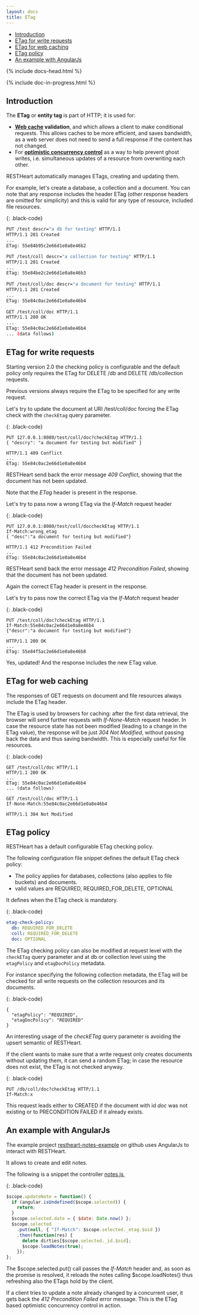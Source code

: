 ```yaml
---
layout: docs
title: ETag
---
```


<div markdown="1" class="d-none d-xl-block col-xl-2 order-last bd-toc">

- [Introduction](#introduction)
- [ETag for write requests](#etag-for-write-requests)
- [ETag for web caching](#etag-for-web-caching)
- [ETag policy](#etag-policy)
- [An example with AngularJs](#an-example-with-angularjs)

</div>
<div markdown="1" class="col-12 col-md-9 col-xl-8 py-md-3 bd-content">

{% include docs-head.html %}

{% include doc-in-progress.html %}

## Introduction

The **ETag** or **entity tag** is part of HTTP; it is used for:

- **[Web cache](https://en.wikipedia.org/wiki/Web_cache) validation**,
  and which allows a client to make conditional requests. This allows
  caches to be more efficient, and saves bandwidth, as a web server
  does not need to send a full response if the content has not
  changed.
- For **[optimistic concurrency
  control](https://en.wikipedia.org/wiki/Optimistic_concurrency_control)** as
  a way to help prevent ghost writes, i.e. simultaneous updates of a
  resource from overwriting each other.

RESTHeart automatically manages ETags, creating and updating them.

For example, let's create a database, a collection and a document. You
can note that any response includes the header ETag (other response
headers are omitted for simplicity) and this is valid for any type of
resource, included file resources.

{: .black-code}
```bash
PUT /test descr="a db for testing" HTTP/1.1
HTTP/1.1 201 Created
...
ETag: 55e84b95c2e66d1e0a8e46b2

PUT /test/coll descr="a collection for testing" HTTP/1.1
HTTP/1.1 201 Created
...
ETag: 55e84be2c2e66d1e0a8e46b3
 
PUT /test/coll/doc descr="a document for testing" HTTP/1.1
HTTP/1.1 201 Created
...
ETag: 55e84c0ac2e66d1e0a8e46b4
 
GET /test/coll/doc HTTP/1.1
HTTP/1.1 200 OK
...
ETag: 55e84c0ac2e66d1e0a8e46b4
... (data follows)
```

## ETag for write requests

Starting version 2.0 the checking policy is configurable and the default
policy only requires the ETag for DELETE /db and DELETE /db/collection
requests.

Previous versions always require the ETag to be specified for any write
request.

Let's try to update the document at URI /test/coll/doc forcing the ETag
check with the `checkEtag` query parameter.

{: .black-code}
```
PUT 127.0.0.1:8080/test/coll/doc?checkEtag HTTP/1.1 
{ "descry": "a document for testing but modified" }

HTTP/1.1 409 Conflict
...
ETag: 55e84c0ac2e66d1e0a8e46b4
```

RESTHeart send back the error message _409 Conflict_, showing that the
document has not been updated.

Note that the _ETag_ header is present in the response.

Let's try to pass now a wrong ETag via the _If-Match_ request header

{: .black-code}
```
PUT 127.0.0.1:8080/test/coll/doccheckEtag HTTP/1.1
If-Match:wrong_etag 
{ "desc":"a document for testing but modified"} 

HTTP/1.1 412 Precondition Failed
...
ETag: 55e84c0ac2e66d1e0a8e46b4
```

RESTHeart send back the error message _412 Precondition Failed_, showing
that the document has not been updated.

Again the correct ETag header is present in the response.

Let's try to pass now the correct ETag via the *If-Match* request header

{: .black-code}
```
PUT /test/coll/doc?checkEtag HTTP/1.1 
If-Match:55e84c0ac2e66d1e0a8e46b4
{"descr":"a document for testing but modified"}

HTTP/1.1 200 OK
...
ETag: 55e84f5ac2e66d1e0a8e46b8
```

Yes, updated! And the response includes the new ETag value.

## ETag for web caching

The responses of GET requests on document and file resources always
include the ETag header.

The ETag is used by browsers for caching: after the first data
retrieval, the browser will send further requests with _If-None-Match_
request header. In case the resource state has not been modified
(leading to a change in the ETag value), the response will be just *304
Not Modified*, without passing back the data and thus saving bandwidth.
This is especially useful for file resources.

{: .black-code}
```
GET /test/coll/doc HTTP/1.1
HTTP/1.1 200 OK
...
ETag: 55e84c0ac2e66d1e0a8e46b4
... (data follows)
 
GET /test/coll/doc HTTP/1.1
If-None-Match:55e84c0ac2e66d1e0a8e46b4

HTTP/1.1 304 Not Modified
```

## ETag policy

RESTHeart has a default configurable ETag checking policy.

The following configuration file snippet defines the default ETag check
policy:

- The policy applies for databases, collections (also applies to file
  buckets) and documents.
- valid values are REQUIRED, REQUIRED_FOR_DELETE, OPTIONAL

It defines when the ETag check is mandatory.

{: .black-code}
```yml
etag-check-policy:
  db: REQUIRED_FOR_DELETE
  coll: REQUIRED_FOR_DELETE
  doc: OPTIONAL
```

The ETag checking policy can also be modified at request level with the
`checkETag` query parameter and at db or collection level using the
`etagPolicy` and `etagDocPolicy` metadata.

For instance specifying the following collection metadata, the ETag will
be checked for all write requests on the collection resources and its
documents.

{: .black-code}
```
{
  "etagPolicy": "REQUIRED",
  "etagDocPolicy": "REQUIRED"
}
```

An interesting usage of the _checkETag_ query parameter is avoiding the
upsert semantic of RESTHeart.

If the client wants to make sure that a write request only creates
documents without updating them, it can send a random ETag; in case the
resource does not exist, the ETag is not checked anyway.

{: .black-code}
```
PUT /db/coll/doc?checkEtag HTTP/1.1
If-Match:x
```

This request leads either to CREATED if the document with id _doc_ was
not existing or to PRECONDITION FAILED if it already exists.

## An example with AngularJs

The example project
[restheart-notes-example](https://github.com/softinstigate/restheart-notes-example) on
github uses AngularJs to interact with RESTHeart.

It allows to create and edit notes.

The following is a snippet the controller
[notes.js ](https://github.com/SoftInstigate/restheart-notes-example/blob/master/app/scripts/controllers/notes.js)

{: .black-code}
```js
$scope.updateNote = function() {
  if (angular.isUndefined($scope.selected)) {
    return;
  }
  $scope.selected.date = { $date: Date.now() };
  $scope.selected
    .put(null, { "If-Match": $scope.selected._etag.$oid })
    .then(function(res) {
      delete dirties[$scope.selected._id.$oid];
      $scope.loadNotes(true);
    });
};
```

The $scope.selected.put() call passes the *If-Match* header and, as soon
as the promise is resolved, it reloads the notes calling
$scope.loadNotes() thus refreshing also the ETags hold by the client.

If a client tries to update a note already changed by a concurrent user,
it gets back the _412 Precondition Failed_ error message. This is the
ETag based optimistic concurrency control in action.

</div>
